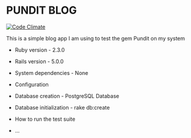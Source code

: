 # PUNDIT BLOG

[![Code Climate](https://codeclimate.com/github/LukasBarry/Pundit-Blog/badges/gpa.svg)](https://codeclimate.com/github/LukasBarry/Pundit-Blog)

This is a simple blog app I am using to test the gem Pundit on my system

* Ruby version - 2.3.0

* Rails version - 5.0.0

* System dependencies - None

* Configuration

* Database creation - PostgreSQL Database

* Database initialization - rake db:create

* How to run the test suite

* ...
